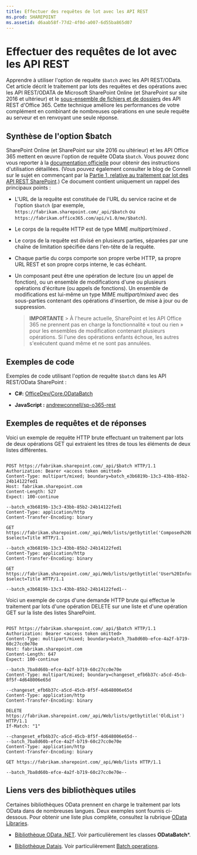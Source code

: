 ```yaml
---
title: Effectuer des requêtes de lot avec les API REST
ms.prod: SHAREPOINT
ms.assetid: d6aab58f-77d2-4f0d-a007-6d55ba865d07
---
```



# Effectuer des requêtes de lot avec les API REST
Apprendre à utiliser l'option de requête  `$batch` avec les API REST/OData.
Cet article décrit le traitement par lots des requêtes et des opérations avec les API REST/ODATA de Microsoft SharePoint Online (et SharePoint sur site 2016 et ultérieur) et le  [sous-ensemble de fichiers et de dossiers](http://msdn.microsoft.com/fr-fr/office/office365/api/files-rest-operations) des API REST d'Office 365. Cette technique améliore les performances de votre complément en combinant de nombreuses opérations en une seule requête au serveur et en renvoyant une seule réponse.





## Synthèse de l'option $batch

SharePoint Online (et SharePoint sur site 2016 ou ultérieur) et les API Office 365 mettent en œuvre l'option de requête OData  `$batch`. Vous pouvez donc vous reporter à la  [documentation officielle](http://www.odata.org/documentation/odata-version-3-0/batch-processing) pour obtenir des instructions d'utilisation détaillées. (Vous pouvez également consulter le blog de Connell sur le sujet en commençant par la [Partie 1, relative au traitement par lot des API REST SharePoint](http://www.andrewconnell.com/blog/part-1-sharepoint-rest-api-batching-understanding-batching-requests).) Ce document contient uniquement un rappel des principaux points :




- L'URL de la requête est constituée de l'URL du service racine et de l'option  `$batch` (par exemple, `https://fabrikam.sharepoint.com/_api/$batch` ou `https://fabrikam.office365.com/api/v1.0/me/$batch`).


- Le corps de la requête HTTP est de type MIME  *multipart/mixed*  .


- Le corps de la requête est divisé en plusieurs parties, séparées par une chaîne de limitation spécifiée dans l'en-tête de la requête.


- Chaque partie du corps comporte son propre verbe HTTP, sa propre URL REST et son propre corps interne, le cas échéant.


- Un composant peut être une opération de lecture (ou un appel de fonction), ou un ensemble de modifications d'une ou plusieurs opérations d'écriture (ou appels de fonctions). Un ensemble de modifications est lui-même un type MIME  *multipart/mixed*  avec des sous-parties contenant des opérations d'insertion, de mise à jour ou de suppression.

    > **IMPORTANTE**
      > À l'heure actuelle, SharePoint et les API Office 365 ne prennent pas en charge la fonctionnalité « tout ou rien » pour les ensembles de modification contenant plusieurs opérations. Si l'une des opérations enfants échoue, les autres s'exécutent quand même et ne sont pas annulées. 

## Exemples de code

Exemples de code utilisant l'option de requête  `$batch` dans les API REST/OData SharePoint :




- **C#:** [OfficeDev/Core.ODataBatch](https://github.com/OfficeDev/PnP/tree/master/Samples/Core.ODataBatch)


- **JavaScript :** [andrewconnell/sp-o365-rest](https://github.com/andrewconnell/sp-o365-rest/blob/master/SpRestBatchSample/Scripts/App.js)



## Exemples de requêtes et de réponses

Voici un exemple de requête HTTP brute effectuant un traitement par lots de deux opérations GET qui extraient les titres de tous les éléments de deux listes différentes.



```

POST https://fabrikam.sharepoint.com/_api/$batch HTTP/1.1
Authorization: Bearer <access token omitted>
Content-Type: multipart/mixed; boundary=batch_e3b6819b-13c3-43bb-85b2-24b14122fed1
Host: fabrikam.sharepoint.com
Content-Length: 527
Expect: 100-continue

--batch_e3b6819b-13c3-43bb-85b2-24b14122fed1
Content-Type: application/http
Content-Transfer-Encoding: binary

GET https://fabrikam.sharepoint.com/_api/Web/lists/getbytitle('Composed%20Looks')/items?$select=Title HTTP/1.1

--batch_e3b6819b-13c3-43bb-85b2-24b14122fed1
Content-Type: application/http
Content-Transfer-Encoding: binary

GET https://fabrikam.sharepoint.com/_api/Web/lists/getbytitle('User%20Information%20List')/items?$select=Title HTTP/1.1

--batch_e3b6819b-13c3-43bb-85b2-24b14122fed1--
```

Voici un exemple de corps d'une demande HTTP brute qui effectue le traitement par lots d'une opération DELETE sur une liste et d'une opération GET sur la liste des listes SharePoint.





```

POST https://fabrikam.sharepoint.com/_api/$batch HTTP/1.1
Authorization: Bearer <access token omitted>
Content-Type: multipart/mixed; boundary=batch_7ba8d60b-efce-4a2f-b719-60c27cc0e70e
Host: fabrikam.sharepoint.com
Content-Length: 647
Expect: 100-continue

--batch_7ba8d60b-efce-4a2f-b719-60c27cc0e70e
Content-Type: multipart/mixed; boundary=changeset_efb6b37c-a5cd-45cb-8f5f-4d648006e65d

--changeset_efb6b37c-a5cd-45cb-8f5f-4d648006e65d
Content-Type: application/http
Content-Transfer-Encoding: binary

DELETE https://fabrikam.sharepoint.com/_api/Web/lists/getbytitle('OldList') HTTP/1.1
If-Match: "1"

--changeset_efb6b37c-a5cd-45cb-8f5f-4d648006e65d--
--batch_7ba8d60b-efce-4a2f-b719-60c27cc0e70e
Content-Type: application/http
Content-Transfer-Encoding: binary

GET https://fabrikam.sharepoint.com/_api/Web/lists HTTP/1.1

--batch_7ba8d60b-efce-4a2f-b719-60c27cc0e70e--```


## Liens vers des bibliothèques utiles

Certaines bibliothèques OData prennent en charge le traitement par lots OData dans de nombreuses langues. Deux exemples sont fournis ci-dessous. Pour obtenir une liste plus complète, consultez la rubrique  [OData Libraries](http://www.odata.org/libraries/).




-  [Bibliothèque OData .NET](http://msdn.microsoft.com/fr-fr/office/microsoft.data.odata%28v=vs.90%29). Voir particulièrement les classes **ODataBatch***.


-  [Bibliothèque Datajs](http://datajs.codeplex.com/documentation). Voir particulièrement  [Batch operations](http://datajs.codeplex.com/wikipage?title=datajs%20OData%20API&amp;referringTitle=Documentation#Batch).



